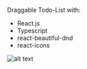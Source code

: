 Draggable Todo-List with:

- React.js
- Typescript
- react-beautiful-dnd
- react-icons

![alt text](https://github.com/EvyatarHaim1/Draggable-TodoList-React-Typescript/blob/main/src/assets/screenShot.png)
